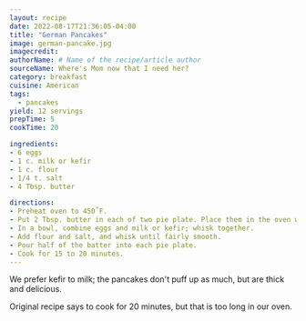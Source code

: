 ```yaml
---
layout: recipe
date: 2022-08-17T21:36:05-04:00
title: "German Pancakes" 
image: german-pancake.jpg 
imagecredit: 
authorName: # Name of the recipe/article author
sourceName: Where's Mom now that I need her?
category: breakfast
cuisine: American
tags:
  - pancakes
yield: 12 servings
prepTime: 5
cookTime: 20

ingredients:
- 6 eggs
- 1 c. milk or kefir
- 1 c. flour
- 1/4 t. salt
- 4 Tbsp. butter

directions:
- Preheat oven to 450˚F.
- Put 2 Tbsp. butter in each of two pie plate. Place them in the oven while it preheats so the butter melts, but be careful not to let the butter burn.
- In a bowl, combine eggs and milk or kefir; whisk together.
- Add flour and salt, and whisk until fairly smooth.
- Pour half of the batter into each pie plate.
- Cook for 15 to 20 minutes.
---
```


We prefer kefir to milk; the pancakes don't puff up as much, but are thick and delicious.

Original recipe says to cook for 20 minutes, but that is too long in our oven.